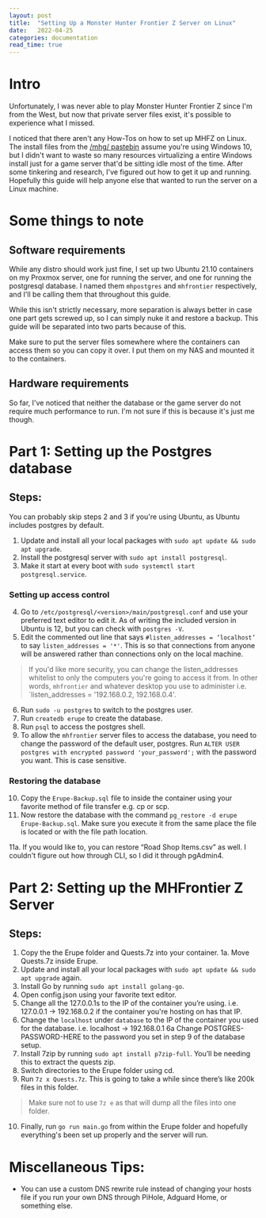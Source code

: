 ```yaml
---
layout: post
title:  "Setting Up a Monster Hunter Frontier Z Server on Linux"
date:   2022-04-25
categories: documentation
read_time: true
---
```


# Intro

Unfortunately, I was never able to play Monster Hunter Frontier Z since I'm from the West, but now that private server files exist, it's possible to experience what I missed.

I noticed that there aren't any How-Tos on how to set up MHFZ on Linux. The install files from the [/mhg/ pastebin](https://pastebin.com/QqAwZSTC) assume you're using Windows 10, but I didn't want to waste so many resources virtualizing a entire Windows install just for a game server that'd be sitting idle most of the time. After some tinkering and research, I've figured out how to get it up and running. Hopefully this guide will help anyone else that wanted to run the server on a Linux machine.

# Some things to note

## Software requirements

While any distro should work just fine, I set up two Ubuntu 21.10 containers on my Proxmox server, one for running the server, and one for running the postgresql database. I named them `mhpostgres` and `mhfrontier` respectively, and I'll be calling them that throughout this guide.

While this isn't strictly necessary, more separation is always better in case one part gets screwed up, so I can simply nuke it and restore a backup. This guide will be separated into two parts because of this.

Make sure to put the server files somewhere where the containers can access them so you can copy it over. I put them on my NAS and mounted it to the containers. 

## Hardware requirements

So far, I've noticed that neither the database or the game server do not require much performance to run. I'm not sure if this is because it's just me though.

# Part 1: Setting up the Postgres database

## Steps:

You can probably skip steps 2 and 3 if you're using Ubuntu, as Ubuntu includes postgres by default.
1. Update and install all your local packages with `sudo apt update && sudo apt upgrade`.
2. Install the postgresql server with `sudo apt install postgresql`.
3. Make it start at every boot with `sudo systemctl start postgresql.service`.

### Setting up access control

4. Go to `/etc/postgresql/<version>/main/postgresql.conf` and use your preferred text editor to edit it. As of writing the included version in Ubuntu is 12, but you can check with `postgres -V`.
5. Edit the commented out line that says `#listen_addresses = ‘localhost’` to say  `listen_addresses = '*'`.
This is so that connections from anyone will be answered rather than connections only on the local machine.

> If you'd like more security, you can change the listen_addresses whitelist to only the computers you're going to access it from. In other words, `mhfrontier` and whatever desktop you use to administer i.e. `listen_addresses = '192.168.0.2, 192.168.0.4'.

6. Run `sudo -u postgres` to switch to the postgres user.
7. Run `createdb erupe` to create the database.
8. Run `psql` to access the postgres shell.
9. To allow the `mhfrontier` server files to access the database, you need to change the password of the default user, postgres. Run `ALTER USER postgres with encrypted password 'your_password';` with the password you want. This is case sensitive.

### Restoring the database

10. Copy the `Erupe-Backup.sql` file to inside the container using your favorite method of file transfer e.g. cp or scp.
11. Now restore the database with the command `pg_restore -d erupe Erupe-Backup.sql`. Make sure you execute it from the same place the file is located or with the file path location.

11a. If you would like to, you can restore “Road Shop Items.csv” as well. I couldn't figure out how through CLI, so I did it through pgAdmin4.

# Part 2: Setting up the MHFrontier Z Server

## Steps:
1. Copy the the Erupe folder and Quests.7z into your container. 
1a. Move Quests.7z inside Erupe.
2. Update and install all your local packages with `sudo apt update && sudo apt upgrade` again.
3. Install Go by running `sudo apt install golang-go`.
4. Open config.json using your favorite text editor.
5. Change all the 127.0.0.1s to the IP of the container you’re using. i.e. 127.0.0.1 -> 192.168.0.2 if the container you're hosting on has that IP.
6. Change the `localhost` under `database` to the IP of the container you used for the database. i.e. localhost -> 192.168.0.1
6a Change POSTGRES-PASSWORD-HERE to the password you set in step 9 of the database setup.
7. Install 7zip by running `sudo apt install p7zip-full`. You’ll be needing this to extract the quests zip.
8. Switch directories to the Erupe folder using cd.
9. Run `7z x Quests.7z`. This is going to take a while since there’s like 200k files in this folder.
> Make sure not to use `7z e` as that will dump all the files into one folder.

10. Finally, run `go run main.go` from within the Erupe folder and hopefully everything's been set up properly and the server will run.

# Miscellaneous Tips:
* You can use a custom DNS rewrite rule instead of changing your hosts file if you run your own DNS through PiHole, Adguard Home, or something else.